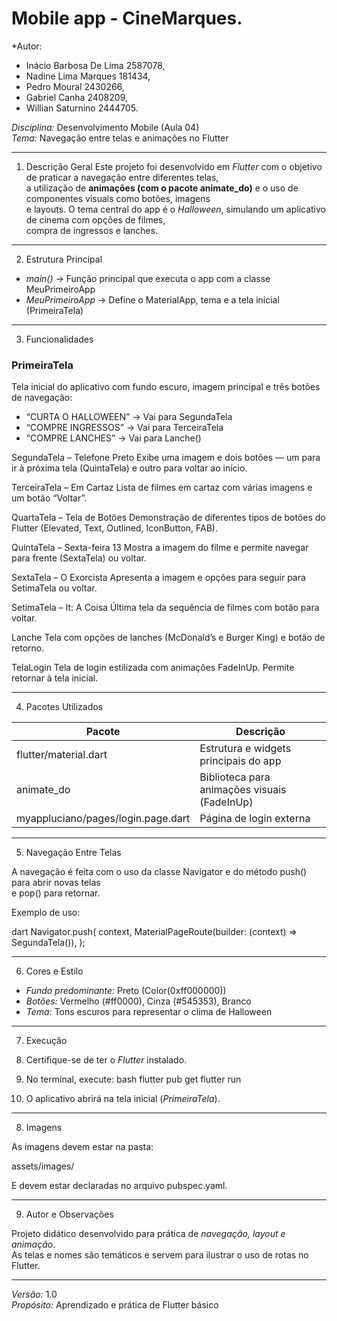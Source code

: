 #  Mobile app - CineMarques.

*Autor:
*  Inácio Barbosa De Lima 2587078,
* Nadine Lima Marques 181434,
*  Pedro Moural 2430266,
*  Gabriel Canha 2408209,
*  Willian Saturnino 2444705. 

*Disciplina:* Desenvolvimento Mobile (Aula 04)  
*Tema:* Navegação entre telas e animações no Flutter  

---

 1. Descrição Geral
Este projeto foi desenvolvido em *Flutter* com o objetivo de praticar a navegação entre diferentes telas,  
a utilização de **animações (com o pacote animate_do)** e o uso de componentes visuais como botões, imagens  
e layouts. O tema central do app é o *Halloween*, simulando um aplicativo de cinema com opções de filmes,  
compra de ingressos e lanches.

---

2. Estrutura Principal
- *main()* → Função principal que executa o app com a classe MeuPrimeiroApp  
- *MeuPrimeiroApp* → Define o MaterialApp, tema e a tela inicial (PrimeiraTela)

---

 3. Funcionalidades

### PrimeiraTela
Tela inicial do aplicativo com fundo escuro, imagem principal e três botões de navegação:
- “CURTA O HALLOWEEN” → Vai para SegundaTela
- “COMPRE INGRESSOS” → Vai para TerceiraTela
- “COMPRE LANCHES” → Vai para Lanche()

 SegundaTela – Telefone Preto
Exibe uma imagem e dois botões — um para ir à próxima tela (QuintaTela) e outro para voltar ao início.

TerceiraTela – Em Cartaz
Lista de filmes em cartaz com várias imagens e um botão “Voltar”.

QuartaTela – Tela de Botões
Demonstração de diferentes tipos de botões do Flutter (Elevated, Text, Outlined, IconButton, FAB).

QuintaTela – Sexta-feira 13
Mostra a imagem do filme e permite navegar para frente (SextaTela) ou voltar.

SextaTela – O Exorcista
Apresenta a imagem e opções para seguir para SetimaTela ou voltar.

SetimaTela – It: A Coisa
Última tela da sequência de filmes com botão para voltar.

Lanche
Tela com opções de lanches (McDonald’s e Burger King) e botão de retorno.

TelaLogin
Tela de login estilizada com animações FadeInUp. Permite retornar à tela inicial.

---

4. Pacotes Utilizados

| Pacote | Descrição |
|--------|------------|
| flutter/material.dart | Estrutura e widgets principais do app |
| animate_do | Biblioteca para animações visuais (FadeInUp) |
| myappluciano/pages/login.page.dart | Página de login externa |

---


5. Navegação Entre Telas

A navegação é feita com o uso da classe Navigator e do método push() para abrir novas telas  
e pop() para retornar.  

Exemplo de uso:

dart
Navigator.push(
  context,
  MaterialPageRoute(builder: (context) => SegundaTela()),
);


---

 6. Cores e Estilo

- *Fundo predominante:* Preto (Color(0xff000000))  
- *Botões:* Vermelho (#ff0000), Cinza (#545353), Branco  
- *Tema:* Tons escuros para representar o clima de Halloween  

---

 7. Execução

1. Certifique-se de ter o *Flutter* instalado.  
2. No terminal, execute:
   bash
   flutter pub get
   flutter run
   
3. O aplicativo abrirá na tela inicial (*PrimeiraTela*).

---

8. Imagens

As imagens devem estar na pasta:


assets/images/


E devem estar declaradas no arquivo pubspec.yaml.

---

9. Autor e Observações

Projeto didático desenvolvido para prática de *navegação, layout e animação*.  
As telas e nomes são temáticos e servem para ilustrar o uso de rotas no Flutter.  

---
*Versão:* 1.0  
 *Propósito:* Aprendizado e prática de Flutter básico
